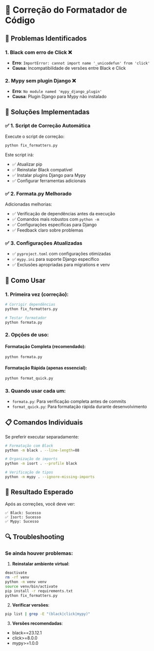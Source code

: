# 🔧 Correção do Formatador de Código

## 🚨 Problemas Identificados

### 1. **Black com erro de Click** ❌
- **Erro**: `ImportError: cannot import name '_unicodefun' from 'click'`
- **Causa**: Incompatibilidade de versões entre Black e Click

### 2. **Mypy sem plugin Django** ❌  
- **Erro**: `No module named 'mypy_django_plugin'`
- **Causa**: Plugin Django para Mypy não instalado

## 🔧 Soluções Implementadas

### ✅ **1. Script de Correção Automática**
Execute o script de correção:
```bash
python fix_formatters.py
```

Este script irá:
- ✅ Atualizar pip
- ✅ Reinstalar Black compatível
- ✅ Instalar plugins Django para Mypy
- ✅ Configurar ferramentas adicionais

### ✅ **2. Formata.py Melhorado**
Adicionadas melhorias:
- ✅ Verificação de dependências antes da execução
- ✅ Comandos mais robustos com `python -m`
- ✅ Configurações específicas para Django
- ✅ Feedback claro sobre problemas

### ✅ **3. Configurações Atualizadas**
- ✅ `pyproject.toml` com configurações otimizadas
- ✅ `mypy.ini` para suporte Django específico
- ✅ Exclusões apropriadas para migrations e venv

## 🚀 Como Usar

### 1. **Primeira vez** (correção):
```bash
# Corrigir dependências
python fix_formatters.py

# Testar formatador
python formata.py
```

### 2. **Opções de uso**:

#### **Formatação Completa** (recomendado):
```bash
python formata.py
```

#### **Formatação Rápida** (apenas essencial):
```bash
python format_quick.py
```

### 3. **Quando usar cada um**:
- `formata.py`: Para verificação completa antes de commits
- `format_quick.py`: Para formatação rápida durante desenvolvimento

## 📋 Comandos Individuais

Se preferir executar separadamente:
```bash
# Formatação com Black
python -m black . --line-length=88

# Organização de imports
python -m isort . --profile black

# Verificação de tipos
python -m mypy . --ignore-missing-imports
```

## 🎯 Resultado Esperado

Após as correções, você deve ver:
```
✅ Black: Sucesso
✅ Isort: Sucesso  
✅ Mypy: Sucesso
```

## 🔍 Troubleshooting

### Se ainda houver problemas:

1. **Reinstalar ambiente virtual**:
```bash
deactivate
rm -rf venv
python -m venv venv
source venv/bin/activate
pip install -r requirements.txt
python fix_formatters.py
```

2. **Verificar versões**:
```bash
pip list | grep -E "(black|click|mypy)"
```

3. **Versões recomendadas**:
- black==23.12.1
- click>=8.0.0
- mypy>=1.0.0